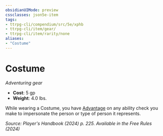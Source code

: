 ```yaml
---
obsidianUIMode: preview
cssclasses: json5e-item
tags:
- ttrpg-cli/compendium/src/5e/xphb
- ttrpg-cli/item/gear/
- ttrpg-cli/item/rarity/none
aliases: 
- "Costume"
---
```

# Costume
*Adventuring gear*  


- **Cost**: 5 gp
- **Weight**: 4.0 lbs.

While wearing a Costume, you have [Advantage](Mechanics/rules/variant-rules/advantage-xphb.md) on any ability check you make to impersonate the person or type of person it represents.

*Source: Player's Handbook (2024) p. 225. Available in the Free Rules (2024)*